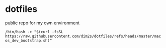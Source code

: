 # dotfiles
public repo for my own environment

```/bin/bash -c "$(curl -fsSL https://raw.githubusercontent.com/dim2s/dotfiles/refs/heads/master/macos_dev_bootstrap.sh)"```
